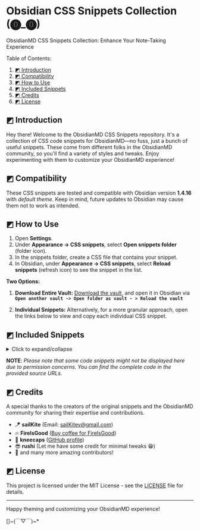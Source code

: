 # Obsidian CSS Snippets Collection (⓿_⓿)

ObsidianMD CSS Snippets Collection: Enhance Your Note-Taking Experience

Table of Contents:

1. [◩ Introduction](#◩%20Introduction)
2. [◩ Compatibility](#◩%20Compatibility)
3. [◩ How to Use](#◩%20How%20to%20Use)
4. [◩ Included Snippets](#◩%20Included%20Snippets)
5. [◩ Credits](#◩%20Credits)
6. [◩ License](#◩%20License)

## ◩ Introduction 

Hey there! Welcome to the ObsidianMD CSS Snippets repository. It's a collection of CSS code snippets for ObsidianMD—no fuss, just a bunch of useful snippets. These come from different folks in the ObsidianMD community, so you'll find a variety of styles and tweaks. Enjoy experimenting with them to customize your ObsidianMD experience!

## ◩ Compatibility

These CSS snippets are tested and compatible with Obsidian version **1.4.16** with *default theme*. Keep in mind, future updates to Obsidian may cause them not to work as intended.

## ◩ How to Use

1. Open **Settings**.
2. Under **Appearance → CSS snippets**, select **Open snippets folder** (folder icon).
3. In the snippets folder, create a CSS file that contains your snippet.
4. In Obsidian, under **Appearance → CSS snippets**, select **Reload snippets** (refresh icon) to see the snippet in the list.

**Two Options:**

1. **Download Entire Vault:**
[Download the vault](https://github.com/r-u-s-h-i-k-e-s-h/Obsidian-CSS-snippets/archive/refs/heads/collection.zip), and open it in Obsidian via **` Open another vault -> Open folder as vault - > Reload the vault `**

2. **Individual Snippets:**
Alternatively, for a more granular approach, open the links below to view and copy each individual CSS snippet.

## ◩ Included Snippets

<details>
  <summary>Click to expand/collapse</summary>
  
 - [Accented settings side headings](Accented%20settings%20side%20headings.md)
 - [Author callout](Author%20callout.md)
 - [Banner](Banner.md)
 - [Bigger first letter](Bigger%20first%20letter.md)
 - [Blockquote styling 01](Blockquote%20styling%2001.md)
 - [Blockquote styling 02](Blockquote%20styling%2002.md)
 - [Blockquote styling 03](Blockquote%20styling%2003.md)
 - [Calendar styling](Calendar%20styling.md)
 - [Callout icon to the top right corner](Callout%20icon%20to%20the%20top%20right%20corner.md)
 - [Callout styling - 3 callouts](Callout%20styling%20-%203%20callouts.md)
 - [Callout styling - Callout without icon](Callout%20styling%20-%20Callout%20without%20icon.md)
 - [Callout styling - Celtic callout border](Callout%20styling%20-%20Celtic%20callout%20border.md)
 - [Callout styling - Folder structure callout](Callout%20styling%20-%20Folder%20structure%20callout.md)
 - [Callout styling - Gummy callout](Callout%20styling%20-%20Gummy%20callout.md)
 - [Callout styling - Label callout](Callout%20styling%20-%20Label%20callout.md)
 - [Callout styling - Leader list callout](Callout%20styling%20-%20Leader%20list%20callout.md)
 - [Callout styling - Minimal callout](Callout%20styling%20-%20Minimal%20callout.md)
 - [Callout styling - Old callouts](Callout%20styling%20-%20Old%20callouts.md)
 - [Callout styling - Outlined callout](Callout%20styling%20-%20Outlined%20callout.md)
 - [Callout styling - Power callouts](Callout%20styling%20-%20Power%20callouts.md)
 - [Callout styling - Quote callout](Callout%20styling%20-%20Quote%20callout.md)
 - [Callout styling - Scroller callout](Callout%20styling%20-%20Scroller%20callout.md)
 - [Callout styling - Sleek callout (AnuPpuccin theme)](Callout%20styling%20-%20Sleek%20callout%20(AnuPpuccin%20theme).md)
 - [Callout styling - Tabbed callout](Callout%20styling%20-%20Tabbed%20callout.md)
 - [Callout styling - Theorem callout](Callout%20styling%20-%20Theorem%20callout.md)
 - [Callout styling - Timeline callout](Callout%20styling%20-%20Timeline%20callout.md)
 - [Callout styling - Wikipedia like infobox](Callout%20styling%20-%20Wikipedia%20like%20infobox.md)
 - [Callout Styling 01 - Prism theme callout](Callout%20Styling%2001%20-%20Prism%20theme%20callout.md)
 - [Callout styling 02](Callout%20styling%2002.md)
 - [Canvas styling - Gradient canvas cards](Canvas%20styling%20-%20Gradient%20canvas%20cards.md)
 - [Card layout](Card%20layout.md)
 - [Card view](Card%20view.md)
 - [Celtic inline title styling](Celtic%20inline%20title%20styling.md)
 - [Checkboxes - AnuPpuccin theme](Checkboxes%20-%20AnuPpuccin%20theme.md)
 - [Checkboxes - Minimal theme](Checkboxes%20-%20Minimal%20theme.md)
 - [Checkboxes - Origami theme](Checkboxes%20-%20Origami%20theme.md)
 - [Checkboxes - Priority checkboxes](Checkboxes%20-%20Priority%20checkboxes.md)
 - [Checkboxes - Progress bar checkboxes](Checkboxes%20-%20Progress%20bar%20checkboxes.md)
 - [Checkboxes - SlRvb's checkboxes (ITS theme)](Checkboxes%20-%20SlRvb's%20checkboxes%20(ITS%20theme).md)
 - [Code block styling 01](Code%20block%20styling%2001.md)
 - [Code block styling 02](Code%20block%20styling%2002.md)
 - [Collapsible image caption callout](Collapsible%20image%20caption%20callout.md)
 - [Coloured ribbon](Coloured%20ribbon.md)
 - [Coloured tab header container](Coloured%20tab%20header%20container.md)
 - [Colourful headings underline and divider](Colourful%20headings%20underline%20and%20divider.md)
 - [Command palette styling 01](Command%20palette%20styling%2001.md)
 - [Command palette styling 02](Command%20palette%20styling%2002.md)
 - [Compact tabs](Compact%20tabs.md)
 - [Empty tab styling](Empty%20tab%20styling.md)
 - [Equally spaced dataview columns](Equally%20spaced%20dataview%20columns.md)
 - [External link styling 01](External%20link%20styling%2001.md)
 - [Faded emoji in tasks](Faded%20emoji%20in%20tasks.md)
 - [File explorer styling - Folder description](File%20explorer%20styling%20-%20Folder%20description.md)
 - [File explorer styling - Folder headers](File%20explorer%20styling%20-%20Folder%20headers.md)
 - [File explorer styling - Rainbow folder background](File%20explorer%20styling%20-%20Rainbow%20folder%20background.md)
 - [File explorer styling - Rainbow folder titles](File%20explorer%20styling%20-%20Rainbow%20folder%20titles.md)
 - [Gradient Colored Icon Tabs](Gradient%20Colored%20Icon%20Tabs.md)
 - [Heading indicators 01](Heading%20indicators%2001.md)
 - [Heading indicators 02](Heading%20indicators%2002.md)
 - [Hide ribbon on collapse](Hide%20ribbon%20on%20collapse.md)
 - [Hide window button panel](Hide%20window%20button%20panel.md)
 - [Icon before headings](Icon%20before%20headings.md)
 - [Image as a background 01](Image%20as%20a%20background%2001.md)
 - [Image as a background 02](Image%20as%20a%20background%2002.md)
 - [Image description when hover](Image%20description%20when%20hover.md)
 - [Image gallery](Image%20gallery.md)
 - [Image grid](Image%20grid.md)
 - [Image styling - Zoom image](Image%20styling%20-%20Zoom%20image.md)
 - [Image tweak](Image%20tweak.md)
 - [Kanban styling - background based on tag](Kanban%20styling%20-%20background%20based%20on%20tag.md)
 - [Kanban styling - Notion like Kanban board](Kanban%20styling%20-%20Notion%20like%20Kanban%20board.md)
 - [Left aligned note header](Left%20aligned%20note%20header.md)
 - [Link styling 01](Link%20styling%2001.md)
 - [Loading screen tweak](Loading%20screen%20tweak.md)
 - [Multicolumn note](Multicolumn%20note.md)
 - [New note button](New%20note%20button.md)
 - [Note icon](Note%20icon.md)
 - [Outline numbering](Outline%20numbering.md)
 - [Pinned tab styling](Pinned%20tab%20styling.md)
 - [Popover border](Popover%20border.md)
 - [Progress bar styling](Progress%20bar%20styling.md)
 - [Properties into two columns](Properties%20into%20two%20columns.md)
 - [Properties on hover](Properties%20on%20hover.md)
 - [Safari tabs](Safari%20tabs.md)
 - [Sidenote callout 01](Sidenote%20callout%2001.md)
 - [Sidenote callout 02](Sidenote%20callout%2002.md)
 - [Spoiler text](Spoiler%20text.md)
 - [Table styling - Centred table](Table%20styling%20-%20Centred%20table.md)
 - [Table styling - Left column header](Table%20styling%20-%20Left%20column%20header.md)
 - [Table styling - Rounded corners](Table%20styling%20-%20Rounded%20corners.md)
 - [Tabs styling - Square tabs](Tabs%20styling%20-%20Square%20tabs.md)
 - [Tabs styling - Stacked tabbed minimal tweak](Tabs%20styling%20-%20Stacked%20tabbed%20minimal%20tweak.md)
 - [Tag styling - Hide hash symbol](Tag%20styling%20-%20Hide%20hash%20symbol.md)
 - [Tag styling 01](Tag%20styling%2001.md)
 - [Tags styling - Rainbow tags](Tags%20styling%20-%20Rainbow%20tags.md)
 - [Tags styling - Target specific tag](Tags%20styling%20-%20Target%20specific%20tag.md)
 - [Tooltip styling](Tooltip%20styling.md)
 - [Unordered list styling 01](Unordered%20list%20styling%2001.md)
 - [Unordered list styling 02](Unordered%20list%20styling%2002.md)
 - [Vertical label arrangement](Vertical%20label%20arrangement.m

</details>

**NOTE**: _Please note that some code snippets might not be displayed here due to permission concerns. You can find the complete code in the provided source URLs._

## ◩ Credits

A special thanks to the creators of the original snippets and the ObsidianMD community for sharing their expertise and contributions.

- 🪁 **sailKite** (Email: sailKitev@gmail.com)
- 🔥 **FireIsGood** ([Buy coffee for FireIsGood](https://ko-fi.com/fireisgood))
- 💎 **kneecaps** ([GitHub profile](https://github.com/7368697661))
- 😎 **rushi** (Let me have some credit for minimal tweaks 😁)
- 💖 and many more amazing contributors!


## ◩ License

This project is licensed under the MIT License - see the [LICENSE](LICENSE) file for details.

---

Happy theming and customizing your ObsidianMD experience!

[]~(￣▽￣)~*
